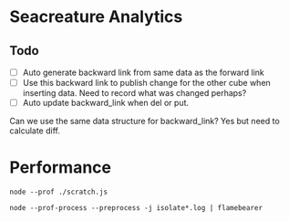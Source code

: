 # Seacreature Analytics

## Todo

- [ ] Auto generate backward link from same data as the forward link
- [ ] Use this backward link to publish change for the other cube when inserting data. Need to record what was changed perhaps?
- [ ] Auto update backward_link when del or put.

Can we use the same data structure for backward_link? Yes but need to calculate diff.

# Performance

`node --prof ./scratch.js`

`node --prof-process --preprocess -j isolate*.log | flamebearer`